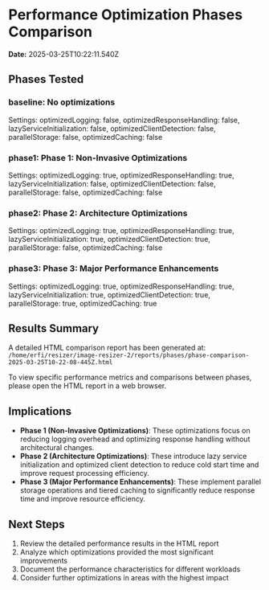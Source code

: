 # Performance Optimization Phases Comparison

**Date:** 2025-03-25T10:22:11.540Z

## Phases Tested

### baseline: No optimizations
Settings: optimizedLogging: false, optimizedResponseHandling: false, lazyServiceInitialization: false, optimizedClientDetection: false, parallelStorage: false, optimizedCaching: false

### phase1: Phase 1: Non-Invasive Optimizations
Settings: optimizedLogging: true, optimizedResponseHandling: true, lazyServiceInitialization: false, optimizedClientDetection: false, parallelStorage: false, optimizedCaching: false

### phase2: Phase 2: Architecture Optimizations
Settings: optimizedLogging: true, optimizedResponseHandling: true, lazyServiceInitialization: true, optimizedClientDetection: true, parallelStorage: false, optimizedCaching: false

### phase3: Phase 3: Major Performance Enhancements
Settings: optimizedLogging: true, optimizedResponseHandling: true, lazyServiceInitialization: true, optimizedClientDetection: true, parallelStorage: true, optimizedCaching: true

## Results Summary

A detailed HTML comparison report has been generated at: `/home/erfi/resizer/image-resizer-2/reports/phases/phase-comparison-2025-03-25T10-22-08-445Z.html`

To view specific performance metrics and comparisons between phases, please open the HTML report in a web browser.

## Implications

- **Phase 1 (Non-Invasive Optimizations)**: These optimizations focus on reducing logging overhead and optimizing response handling without architectural changes.
- **Phase 2 (Architecture Optimizations)**: These introduce lazy service initialization and optimized client detection to reduce cold start time and improve request processing efficiency.
- **Phase 3 (Major Performance Enhancements)**: These implement parallel storage operations and tiered caching to significantly reduce response time and improve resource efficiency.

## Next Steps

1. Review the detailed performance results in the HTML report
2. Analyze which optimizations provided the most significant improvements
3. Document the performance characteristics for different workloads
4. Consider further optimizations in areas with the highest impact
